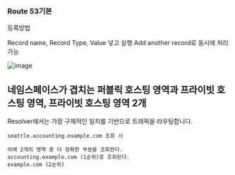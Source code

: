 ### Route 53기본

등록방법 

Record name, Record Type, Value 넣고 실행 Add another record로 동시에 처리가능

![image](https://user-images.githubusercontent.com/38831314/137435368-40959496-bf70-4c67-a31d-1a7b78c4af66.png)

## 네임스페이스가 겹치는 퍼블릭 호스팅 영역과 프라이빗 호스팅 영역, 프라이빗 호스팅 영역 2개

Resolver에서는 가장 구체적인 일치를 기반으로 트래픽을 라우팅합니다.

```
seattle.accounting.example.com 조회 시

아래 2개의 영역 중 더 정확한 부분을 조회한다.
accounting.example.com (1순위)로 조회된다.
example.com (2순위)
```

